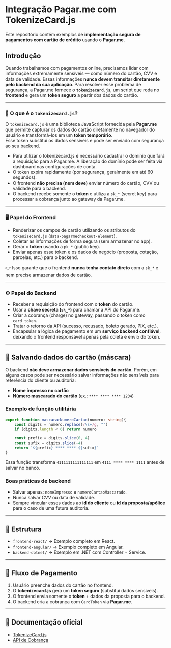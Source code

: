 # Integração Pagar.me com TokenizeCard.js

Este repositório contém exemplos de **implementação segura de pagamentos com cartão de crédito** usando o **Pagar.me**.

## Introdução

Quando trabalhamos com pagamentos online, precisamos lidar com informações extremamente sensíveis — como número do cartão, CVV e data de validade. Essas informações **nunca devem transitar diretamente pelo backend da sua aplicação**. Para resolver esse problema de segurança, a Pagar.me fornece o **`tokenizecard.js`**, um script que roda no **frontend** e gera um **token seguro** a partir dos dados do cartão.

---

### 🔑 O que é o `tokenizecard.js`?

O `tokenizecard.js` é uma biblioteca JavaScript fornecida pela **Pagar.me** que permite capturar os dados do cartão diretamente no navegador do usuário e transformá-los em um **token temporário**.  
Esse token substitui os dados sensíveis e pode ser enviado com segurança ao seu backend.

- Para utilizar o tokenizecard.js é necessário cadastrar o domínio que fará a requisição para a Pagar.me. A liberação do domínio pode ser feita via dashboard nas configurações de conta.
- O token expira rapidamente (por segurança, geralmente em até 60 segundos).  
- O frontend **não precisa (nem deve)** enviar número do cartão, CVV ou validade para o backend.  
- O backend recebe somente o **token** e utiliza a `sk_*` (secret key) para processar a cobrança junto ao gateway da Pagar.me.

---

### 🖥️ Papel do Frontend

- Renderizar os campos de cartão utilizando os atributos do `tokenizecard.js` (`data-pagarmecheckout-element`).
- Coletar as informações de forma segura (sem armazenar no app).
- Gerar o **token** usando a `pk_*` (public key).
- Enviar apenas esse token e os dados de negócio (proposta, cotação, parcelas, etc.) para o backend.

👉 Isso garante que o frontend **nunca tenha contato direto** com a `sk_*` e nem precise armazenar dados de cartão.

---

### ⚙️ Papel do Backend

- Receber a requisição do frontend com o **token** do cartão.
- Usar a **chave secreta (`sk_*`)** para chamar a API do Pagar.me.
- Criar a cobrança (charge) no gateway, passando o token como `card_token`.
- Tratar o retorno da API (sucesso, recusado, boleto gerado, PIX, etc.).
- Encapsular a lógica de pagamento em um **serviço backend confiável**, deixando o frontend responsável apenas pela coleta e envio do token.

---

## 💾 Salvando dados do cartão (máscara)


O backend **não deve armazenar dados sensíveis do cartão**. Porém, em alguns casos pode ser necessário salvar informações não sensíveis para referência do cliente ou auditoria:


- **Nome impresso no cartão**
- **Número mascarado do cartão** (ex.: `**** **** **** 1234`)


### Exemplo de função utilitária
```ts
export function mascararNumeroCartao(numero: string){
    const digits = numero.replace(/\s+/g, "")
    if (digits.length < 6) return numero

    const prefix = digits.slice(0, 4)
    const sufix = digits.slice(-4)
    return `${prefix} **** **** ${sufix}`
}

```


Essa função transforma `4111111111111111` em `4111 **** **** 1111` antes de salvar no banco.


### Boas práticas de backend
- Salvar apenas: `nomeImpresso` e `numeroCartaoMascarado`.
- Nunca salvar CVV ou data de validade.
- Sempre vincular esses dados ao **id do cliente** ou **id da proposta/apólice** para o caso de uma futura auditoria.

---

## 📂 Estrutura
- `frontend-react/` → Exemplo completo em React.
- `frontend-angular/` → Exemplo completo em Angular.
- `backend-dotnet/` → Exemplo em .NET com Controller + Service.

---

## 🔑 Fluxo de Pagamento
1. Usuário preenche dados do cartão no frontend.
2. O **tokenizecard.js** gera um **token seguro** (substitui dados sensíveis).
3. O frontend envia somente o **token** + dados da proposta para o backend.
4. O backend cria a cobrança com `CardToken` via **Pagar.me**.

---

## 📘 Documentação oficial
- [TokenizeCard.js](https://docs.pagar.me/reference/tokenizecard-js)
- [API de Cobrança](https://docs.pagar.me/reference/criar-uma-cobranca)
